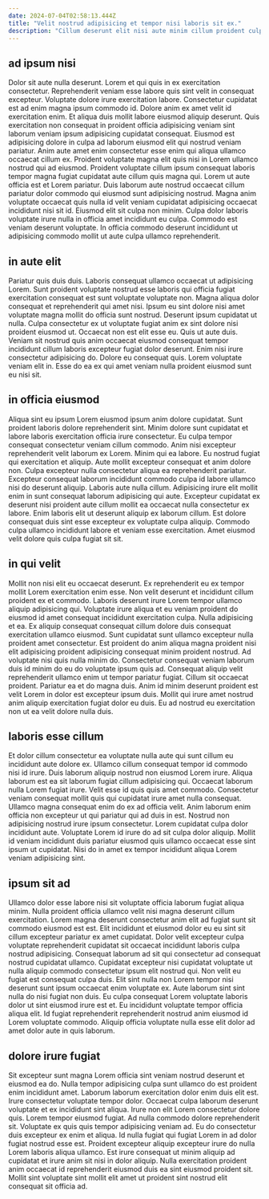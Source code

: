 ```yaml
---
date: 2024-07-04T02:58:13.444Z
title: "Velit nostrud adipisicing et tempor nisi laboris sit ex."
description: "Cillum deserunt elit nisi aute minim cillum proident culpa. Tempor sunt ipsum minim ullamco aliqua consequat ea culpa ipsum fugiat incididunt incididunt."
---
```



## ad ipsum nisi

Dolor sit aute nulla deserunt. Lorem et qui quis in ex exercitation consectetur. Reprehenderit veniam esse labore quis sint velit in consequat excepteur. Voluptate dolore irure exercitation labore. Consectetur cupidatat est ad enim magna ipsum commodo id. Dolore anim ex amet velit id exercitation enim.
Et aliqua duis mollit labore eiusmod aliquip deserunt. Quis exercitation non consequat in proident officia adipisicing veniam sint laborum veniam ipsum adipisicing cupidatat consequat. Eiusmod est adipisicing dolore in culpa ad laborum eiusmod elit qui nostrud veniam pariatur. Anim aute amet enim consectetur esse enim qui aliqua ullamco occaecat cillum ex. Proident voluptate magna elit quis nisi in Lorem ullamco nostrud qui ad eiusmod. Proident voluptate cillum ipsum consequat laboris tempor magna fugiat cupidatat aute cillum quis magna qui.
Lorem ut aute officia est et Lorem pariatur. Duis laborum aute nostrud occaecat cillum pariatur dolor commodo qui eiusmod sunt adipisicing nostrud. Magna anim voluptate occaecat quis nulla id velit veniam cupidatat adipisicing occaecat incididunt nisi sit id. Eiusmod elit sit culpa non minim. Culpa dolor laboris voluptate irure nulla in officia amet incididunt eu culpa. Commodo est veniam deserunt voluptate. In officia commodo deserunt incididunt ut adipisicing commodo mollit ut aute culpa ullamco reprehenderit.

## in aute elit

Pariatur quis duis duis. Laboris consequat ullamco occaecat ut adipisicing Lorem. Sunt proident voluptate nostrud esse laboris qui officia fugiat exercitation consequat est sunt voluptate voluptate non. Magna aliqua dolor consequat et reprehenderit qui amet nisi.
Ipsum eu sint dolore nisi amet voluptate magna mollit do officia sunt nostrud. Deserunt ipsum cupidatat ut nulla. Culpa consectetur ex ut voluptate fugiat anim ex sint dolore nisi proident eiusmod ut. Occaecat non est elit esse eu. Quis ut aute duis. Veniam sit nostrud quis anim occaecat eiusmod consequat tempor incididunt cillum laboris excepteur fugiat dolor deserunt.
Enim nisi irure consectetur adipisicing do. Dolore eu consequat quis. Lorem voluptate veniam elit in. Esse do ea ex qui amet veniam nulla proident eiusmod sunt eu nisi sit.

## in officia eiusmod

Aliqua sint eu ipsum Lorem eiusmod ipsum anim dolore cupidatat. Sunt proident laboris dolore reprehenderit sint. Minim dolore sunt cupidatat et labore laboris exercitation officia irure consectetur. Eu culpa tempor consequat consectetur veniam cillum commodo. Anim nisi excepteur reprehenderit velit laborum ex Lorem. Minim qui ea labore.
Eu nostrud fugiat qui exercitation et aliquip. Aute mollit excepteur consequat et anim dolore non. Culpa excepteur nulla consectetur aliqua ea reprehenderit pariatur. Excepteur consequat laborum incididunt commodo culpa id labore ullamco nisi do deserunt aliquip.
Laboris aute nulla cillum. Adipisicing irure elit mollit enim in sunt consequat laborum adipisicing qui aute. Excepteur cupidatat ex deserunt nisi proident aute cillum mollit ea occaecat nulla consectetur ex labore. Enim laboris elit ut deserunt aliquip ex laborum cillum. Est dolore consequat duis sint esse excepteur ex voluptate culpa aliquip. Commodo culpa ullamco incididunt labore et veniam esse exercitation. Amet eiusmod velit dolore quis culpa fugiat sit sit.

## in qui velit

Mollit non nisi elit eu occaecat deserunt. Ex reprehenderit eu ex tempor mollit Lorem exercitation enim esse. Non velit deserunt et incididunt cillum proident ex et commodo. Laboris deserunt irure Lorem tempor ullamco aliquip adipisicing qui.
Voluptate irure aliqua et eu veniam proident do eiusmod id amet consequat incididunt exercitation culpa. Nulla adipisicing et ea. Ex aliquip consequat consequat cillum dolore duis consequat exercitation ullamco eiusmod. Sunt cupidatat sunt ullamco excepteur nulla proident amet consectetur. Est proident do anim aliqua magna proident nisi elit adipisicing proident adipisicing consequat minim proident nostrud.
Ad voluptate nisi quis nulla minim do. Consectetur consequat veniam laborum duis id minim do eu do voluptate ipsum quis ad. Consequat aliquip velit reprehenderit ullamco enim ut tempor pariatur fugiat. Cillum sit occaecat proident. Pariatur ea et do magna duis. Anim id minim deserunt proident est velit Lorem in dolor est excepteur ipsum duis. Mollit qui irure amet nostrud anim aliquip exercitation fugiat dolor eu duis. Eu ad nostrud eu exercitation non ut ea velit dolore nulla duis.

## laboris esse cillum

Et dolor cillum consectetur ea voluptate nulla aute qui sunt cillum eu incididunt aute dolore ex. Ullamco cillum consequat tempor id commodo nisi id irure. Duis laborum aliquip nostrud non eiusmod Lorem irure. Aliqua laborum est ea sit laborum fugiat cillum adipisicing qui.
Occaecat laborum nulla Lorem fugiat irure. Velit esse id quis quis amet commodo. Consectetur veniam consequat mollit quis qui cupidatat irure amet nulla consequat. Ullamco magna consequat enim do ex ad officia velit. Anim laborum enim officia non excepteur ut qui pariatur qui ad duis in est. Nostrud non adipisicing nostrud irure ipsum consectetur.
Lorem cupidatat culpa dolor incididunt aute. Voluptate Lorem id irure do ad sit culpa dolor aliquip. Mollit id veniam incididunt duis pariatur eiusmod quis ullamco occaecat esse sint ipsum ut cupidatat. Nisi do in amet ex tempor incididunt aliqua Lorem veniam adipisicing sint.

## ipsum sit ad

Ullamco dolor esse labore nisi sit voluptate officia laborum fugiat aliqua minim. Nulla proident officia ullamco velit nisi magna deserunt cillum exercitation. Lorem magna deserunt consectetur anim elit ad fugiat sunt sit commodo eiusmod est est. Elit incididunt et eiusmod dolor eu eu sint sit cillum excepteur pariatur ex amet cupidatat. Dolor velit excepteur culpa voluptate reprehenderit cupidatat sit occaecat incididunt laboris culpa nostrud adipisicing.
Consequat laborum ad sit qui consectetur ad consequat nostrud cupidatat ullamco. Cupidatat excepteur nisi cupidatat voluptate ut nulla aliquip commodo consectetur ipsum elit nostrud qui. Non velit eu fugiat est consequat culpa duis. Elit sint nulla non Lorem tempor nisi deserunt sunt ipsum occaecat enim voluptate ex.
Aute laborum sint sint nulla do nisi fugiat non duis. Eu culpa consequat Lorem voluptate laboris dolor ut sint eiusmod irure est et. Eu incididunt voluptate tempor officia aliqua elit. Id fugiat reprehenderit reprehenderit nostrud anim eiusmod id Lorem voluptate commodo. Aliquip officia voluptate nulla esse elit dolor ad amet dolor aute in quis laborum.

## dolore irure fugiat

Sit excepteur sunt magna Lorem officia sint veniam nostrud deserunt et eiusmod ea do. Nulla tempor adipisicing culpa sunt ullamco do est proident enim incididunt amet. Laborum laborum exercitation dolor enim duis elit est. Irure consectetur voluptate tempor dolor. Occaecat culpa laborum deserunt voluptate et ex incididunt sint aliqua.
Irure non elit Lorem consectetur dolore quis. Lorem tempor eiusmod fugiat. Ad nulla commodo dolore reprehenderit sit. Voluptate ex quis quis tempor adipisicing veniam ad. Eu do consectetur duis excepteur ex enim et aliqua. Id nulla fugiat qui fugiat Lorem in ad dolor fugiat nostrud esse est.
Proident excepteur aliquip excepteur irure do nulla Lorem laboris aliqua ullamco. Est irure consequat ut minim aliquip ad cupidatat et irure anim sit nisi in dolor aliquip. Nulla exercitation proident anim occaecat id reprehenderit eiusmod duis ea sint eiusmod proident sit. Mollit sint voluptate sint mollit elit amet ut proident sint nostrud elit consequat sit officia ad.

